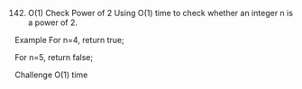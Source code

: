 142. O(1) Check Power of 2
Using O(1) time to check whether an integer n is a power of 2.

Example
For n=4, return true;

For n=5, return false;

Challenge
O(1) time